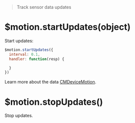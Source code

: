 > Track sensor data updates

# $motion.startUpdates(object)

Start updates:

```js
$motion.startUpdates({
  interval: 0.1,
  handler: function(resp) {

  }
})
```

Learn more about the data [CMDeviceMotion](https://developer.apple.com/documentation/coremotion/cmdevicemotion).

# $motion.stopUpdates()

Stop updates.